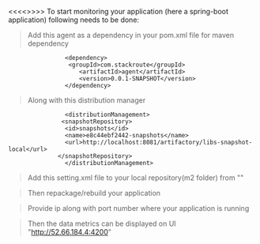  <<<<<MonitorHub>>>>>
To start monitoring your application (here a spring-boot application) following needs to be done:
> Add this agent as a dependency in your pom.xml file for maven dependency

					<dependency>
			         <groupId>com.stackroute</groupId>
						<artifactId>agent</artifactId>
						<version>0.0.1-SNAPSHOT</version>
					</dependency>

> Along with this distribution manager

					<distributionManagement>
              	   <snapshotRepository>
               		<id>snapshots</id>
                  	<name>e8c44ebf2442-snapshots</name>
                  	<url>http://localhost:8081/artifactory/libs-snapshot-local</url>
                  </snapshotRepository>
        			</distributionManagement>

> Add this setting.xml file to your local repository(m2 folder) from ""

> Then repackage/rebuild your application

> Provide ip along with port number where your application is running

> Then the data metrics can be displayed on UI "http://52.66.184.4:4200" 